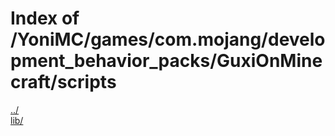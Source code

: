 # Index of /YoniMC/games/com.mojang/development_behavior_packs/GuxiOnMinecraft/scripts

[../](./../)  
[lib/](./lib/)  
